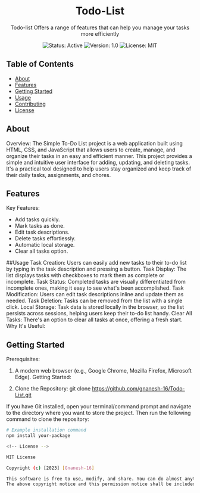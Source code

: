 

<!-- Project Title -->
<h1 align="center">Todo-List</h1>

<!-- Project Description -->
<p align="center">
  Todo-list  Offers a range of features that can help you manage your tasks more efficiently
</p>

<!-- Badges (optional) -->
<p align="center">
  <img src="https://img.shields.io/badge/status-active-brightgreen.svg" alt="Status: Active">
  <img src="https://img.shields.io/badge/version-v1.0-blue.svg" alt="Version: 1.0">
  <img src="https://img.shields.io/github/license/your-username/your-repo" alt="License: MIT">
</p>

<!-- Table of Contents (optional) -->
## Table of Contents
- [About](#about)
- [Features](#features)
- [Getting Started](#getting-started)
- [Usage](#usage)
- [Contributing](#contributing)
- [License](#license)

<!-- About -->
## About
Overview:
The Simple To-Do List project is a web application built using HTML, CSS, and JavaScript that allows users to create, manage, and organize their tasks in an easy and efficient manner. This project provides a simple and intuitive user interface for adding, updating, and deleting tasks. It's a practical tool designed to help users stay organized and keep track of their daily tasks, assignments, and chores.

<!-- Features -->
## Features
Key Features:
- Add tasks quickly.
- Mark tasks as done.
- Edit task descriptions.
- Delete tasks effortlessly.
- Automatic local storage.
- Clear all tasks option.

<!--Usage -->
##Usage
Task Creation:  Users can easily add new tasks to their to-do list by typing in the task description and pressing a button.
Task Display: The list displays tasks with checkboxes to mark them as complete or incomplete.
Task Status: Completed tasks are visually differentiated from incomplete ones, making it easy to see what's been accomplished.
Task Modification: Users can edit task descriptions inline and update them as needed.
Task Deletion: Tasks can be removed from the list with a single click.
Local Storage: Task data is stored locally in the browser, so the list persists across sessions, helping users keep their to-do list handy.
Clear All Tasks: There's an option to clear all tasks at once, offering a fresh start.
Why It's Useful:

<!-- Getting Started -->
## Getting Started
Prerequisites:

1. A modern web browser (e.g., Google Chrome, Mozilla Firefox, Microsoft Edge).
Getting Started:

2. Clone the Repository: git clone https://github.com/gnanesh-16/Todo-List.git


If you have Git installed, open your terminal/command prompt and navigate to the directory where you want to store the project. Then run the following command to clone the repository:

```bash
# Example installation command
npm install your-package

<!-- License -->

MIT License

Copyright (c) [2023] [Gnanesh-16]

This software is free to use, modify, and share. You can do almost anything with it, but it comes with no warranty. The original authors are not liable for any issues. Please include this license when using or sharing the software.
The above copyright notice and this permission notice shall be included in all copies or substantial portions of the Software.


